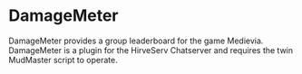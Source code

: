 
# DamageMeter

DamageMeter provides a group leaderboard for the game Medievia. DamageMeter is a plugin for the HirveServ Chatserver and requires the twin MudMaster script to operate.
